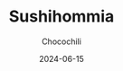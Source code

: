 ---
title: "Sushihommia"
image: "https://vegaanibotti.lauravuo.me/2024/06/2024-06-15_small.png"
date: 2024-06-15
receipt_url: "https://chocochili.net/2014/11/sushihommia/"
author: "Chocochili"
---